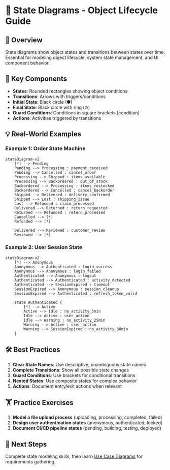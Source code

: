 # 🔄 State Diagrams - Object Lifecycle Guide

## 🎯 **Overview**

State diagrams show object states and transitions between states over time. Essential for modeling object lifecycle, system state management, and UI component behavior.

## 🧩 **Key Components**

- **States**: Rounded rectangles showing object conditions
- **Transitions**: Arrows with triggers/conditions
- **Initial State**: Black circle (●)
- **Final State**: Black circle with ring (⊙)
- **Guard Conditions**: Conditions in square brackets [condition]
- **Actions**: Activities triggered by transitions

## 💡 **Real-World Examples**

### **Example 1: Order State Machine**

```mermaid
stateDiagram-v2
    [*] --> Pending
    Pending --> Processing : payment_received
    Pending --> Cancelled : cancel_order
    Processing --> Shipped : items_available
    Processing --> Backordered : out_of_stock
    Backordered --> Processing : items_restocked
    Backordered --> Cancelled : cancel_backorder
    Shipped --> Delivered : delivery_confirmed
    Shipped --> Lost : shipping_issue
    Lost --> Refunded : claim_processed
    Delivered --> Returned : return_requested
    Returned --> Refunded : return_processed
    Cancelled --> [*]
    Refunded --> [*]

    Delivered --> Reviewed : customer_review
    Reviewed --> [*]
```

### **Example 2: User Session State**

```mermaid
stateDiagram-v2
    [*] --> Anonymous
    Anonymous --> Authenticated : login_success
    Anonymous --> Anonymous : login_failed
    Authenticated --> Anonymous : logout
    Authenticated --> Authenticated : activity_detected
    Authenticated --> SessionExpired : timeout
    SessionExpired --> Anonymous : session_cleanup
    SessionExpired --> Authenticated : refresh_token_valid

    state Authenticated {
        [*] --> Active
        Active --> Idle : no_activity_5min
        Idle --> Active : user_action
        Idle --> Warning : no_activity_25min
        Warning --> Active : user_action
        Warning --> SessionExpired : no_activity_30min
    }
```

## 🛠️ **Best Practices**

1. **Clear State Names**: Use descriptive, unambiguous state names
2. **Complete Transitions**: Show all possible state changes
3. **Guard Conditions**: Use brackets for conditional transitions
4. **Nested States**: Use composite states for complex behavior
5. **Actions**: Document entry/exit actions when relevant

## 🏋️ **Practice Exercises**

1. **Model a file upload process** (uploading, processing, completed, failed)
2. **Design user authentication states** (anonymous, authenticated, locked)
3. **Document CI/CD pipeline states** (pending, building, testing, deployed)

## 🚀 **Next Steps**

Complete state modeling skills, then learn [Use Case Diagrams](./04-use-case-diagrams.md) for requirements gathering.
